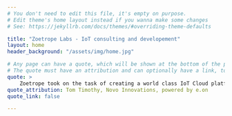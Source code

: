 ```yaml
---
# You don't need to edit this file, it's empty on purpose.
# Edit theme's home layout instead if you wanna make some changes
# See: https://jekyllrb.com/docs/themes/#overriding-theme-defaults

title: "Zoetrope Labs - IoT consulting and developement"
layout: home
header_background: "/assets/img/home.jpg"

# Any page can have a quote, which will be shown at the bottom of the page. This should be used to call out the good work we've been doing.
# The quote must have an attribution and can optionally have a link, to another page or another site.
quote: >
    Zoetrope took on the task of creating a world class IoT Cloud platform and mobile application that was easily scalable to serve millions of customers for Novo.
quote_attribution: Tom Timothy, Novo Innovations, powered by e.on
quote_link: false

---
```

